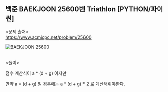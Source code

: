 ## 백준 BAEKJOON 25600번 Triathlon [PYTHON/파이썬]

<문제 출처><br>
https://www.acmicpc.net/problem/25600

![BAEKJOON 25600](https://blog.kakaocdn.net/dn/8Arc9/btrNxfpCi07/tZMcufY2fgVbUasg0s2Sd0/img.png)

<br>
<풀이><br>

점수 계산식이 a \* (d + g) 이지만

만약 a = (d + g) 일 경우에는 a \* (d + g) \* 2 로 계산해줘야한다.

